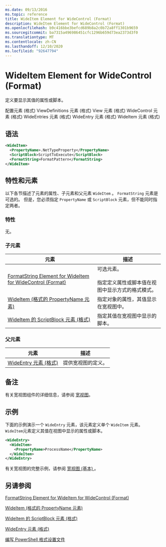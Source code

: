 ```yaml
---
ms.date: 09/13/2016
ms.topic: reference
title: WideItem Element for WideControl (Format)
description: WideItem Element for WideControl (Format)
ms.openlocfilehash: b9c416bbe3befcd689b8a2c0b72a8ff1301b9659
ms.sourcegitcommit: ba7315a496986451cfc1296b659d73ea2373d3f0
ms.translationtype: MT
ms.contentlocale: zh-CN
ms.lasthandoff: 12/10/2020
ms.locfileid: "92647794"
---
```

# <a name="wideitem-element-for-widecontrol-format"></a>WideItem Element for WideControl (Format)

定义要显示其值的属性或脚本。

配置元素 (格式) ViewDefinitions 元素 (格式) View 元素 (格式) WideControl 元素 (格式) WideEntries 元素 (格式) WideEntry 元素 (格式) WideItem 元素 (格式) 

## <a name="syntax"></a>语法

```xml
<WideItem>
  <PropertyName>.NetTypeProperty</PropertyName>
  <ScriptBlock>ScriptToExecute</ScriptBlock>
  <FormatString>FormatPattern</FormatString>
</WideItem>
```

## <a name="attributes-and-elements"></a>特性和元素

以下各节描述了元素的属性、子元素和父元素 `WideItem` 。 `FormatString` 元素是可选的。 但是，您必须指定 `PropertyName` 或 `ScriptBlock` 元素，但不能同时指定两者。

### <a name="attributes"></a>特性

无。

### <a name="child-elements"></a>子元素

|元素|描述|
|-------------|-----------------|
|[FormatString Element for WideItem for WideControl (Format)](./formatstring-element-for-wideitem-for-widecontrol-format.md)|可选元素。<br /><br /> 指定定义属性或脚本值在视图中显示方式的格式模式。|
|[WideItem (格式的 PropertyName 元素) ](./propertyname-element-for-wideitem-for-widecontrol-format.md)|指定对象的属性，其值显示在宽视图中。|
|[WideItem 的 ScriptBlock 元素 (格式) ](./scriptblock-element-for-wideitem-for-widecontrol-format.md)|指定其值在宽视图中显示的脚本。|

### <a name="parent-elements"></a>父元素

|元素|描述|
|-------------|-----------------|
|[WideEntry 元素 (格式) ](./wideentry-element-for-widecontrol-format.md)|提供宽视图的定义。|

## <a name="remarks"></a>备注

有关宽视图组件的详细信息，请参阅 [宽视图](./creating-a-wide-view.md)。

## <a name="example"></a>示例

下面的示例演示一个 `WideEntry` 元素，该元素定义单个 `WideItem` 元素。 `WideItem`元素定义其值在视图中显示的属性或脚本。

```xml
<WideEntry>
  <WideItem>
    <PropertyName>ProcessName</PropertyName>
  </WideItem>
</WideEntry>
```

有关宽视图的完整示例，请参阅 [宽视图 (基本) ](./wide-view-basic.md)。

## <a name="see-also"></a>另请参阅

[FormatString Element for WideItem for WideControl (Format)](./formatstring-element-for-wideitem-for-widecontrol-format.md)

[WideItem (格式的 PropertyName 元素) ](./propertyname-element-for-wideitem-for-widecontrol-format.md)

[WideItem 的 ScriptBlock 元素 (格式) ](./scriptblock-element-for-wideitem-for-widecontrol-format.md)

[WideEntry 元素 (格式) ](./wideentry-element-for-widecontrol-format.md)

[编写 PowerShell 格式设置文件](./writing-a-powershell-formatting-file.md)
